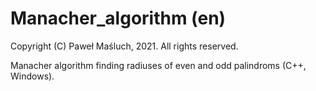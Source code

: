 # Manacher_algorithm (en)

Copyright (C) Paweł Maśluch, 2021. All rights reserved.

Manacher algorithm finding radiuses of even and odd palindroms (C++, Windows).
